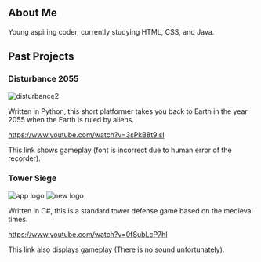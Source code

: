 ## About Me

Young aspiring coder, currently studying HTML, CSS, and Java.


## Past Projects

### Disturbance 2055

![disturbance2](https://user-images.githubusercontent.com/70152388/91209308-84e34500-e6d9-11ea-9ad3-c66b9d4b2761.png)

Written in Python, this short platformer takes you back to Earth in the year 2055 when the Earth is ruled by aliens.

https://www.youtube.com/watch?v=3sPkB8t9isI

This link shows gameplay (font is incorrect due to human error of the recorder).


### Tower Siege

![app logo](https://user-images.githubusercontent.com/70152388/91457785-c3e8d600-e852-11ea-80a4-c2ae638341b5.png)
![new logo](https://user-images.githubusercontent.com/70152388/91457794-c51a0300-e852-11ea-8418-8a17219d638d.png)

Written in C#, this is a standard tower defense game based on the medieval times.

https://www.youtube.com/watch?v=0fSubLcP7hI

This link also displays gameplay (There is no sound unfortunately).
